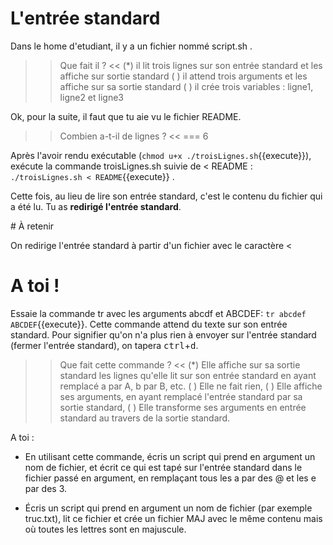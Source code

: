 
# L'entrée standard

Dans le home d'etudiant, il y a un fichier nommé script.sh .

>> Que fait il ? <<
(*) il lit trois lignes sur son entrée standard et les affiche sur sortie standard
( ) il attend trois arguments et les affiche sur sa sortie standard
( ) il crée trois variables : ligne1, ligne2 et ligne3


Ok, pour la suite, il faut que tu aie vu le fichier README.

>> Combien a-t-il de lignes ? <<
=== 6


Après l'avoir rendu exécutable (`chmod u+x ./troisLignes.sh`{{execute}}), exécute la commande troisLignes.sh suivie de < README : `./troisLignes.sh < README`{{execute}} .

Cette fois, au lieu de lire son entrée standard, c'est le contenu du fichier qui a été lu. Tu as **redirigé l'entrée standard**.

# À retenir

On redirige l'entrée standard à partir d'un fichier avec le caractère <




# A toi !

Essaie la commande tr avec les arguments abcdf et ABCDEF: `tr abcdef ABCDEF`{{execute}}.
Cette commande attend du texte sur son entrée standard. Pour signifier qu'on n'a plus rien à envoyer sur l'entrée standard (fermer l'entrée standard), on tapera <kbd>ctrl</kbd>+<kbd>d</kbd>.

>> Que fait cette commande ? <<
(*) Elle affiche sur sa sortie standard les lignes qu'elle lit sur son entrée standard en ayant remplacé a par A, b par B, etc.
( ) Elle ne fait rien,
( ) Elle affiche ses arguments, en ayant remplacé l'entrée standard par sa sortie standard,
( ) Elle transforme ses arguments en entrée standard au travers de la sortie standard.

A toi :

* En utilisant cette commande, écris un script qui prend en argument un nom de fichier, et écrit ce qui est tapé sur l'entrée standard dans le fichier passé en argument, en remplaçant tous les a par des @ et les e par des 3.

* Écris un script qui prend en argument un nom de fichier (par exemple truc.txt), lit ce fichier et crée un fichier MAJ avec le même contenu mais où toutes les lettres sont en majuscule.
